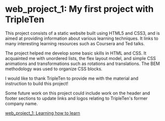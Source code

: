 # web_project_1: My first project with TripleTen

This project consists of a static website built using HTML5 and CSS3, and is aimed at providing information about various learning techniques. It links to many interesting learning resources such as Coursera and Ted talks.

The project helped me develop some basic skills in HTML and CSS. It acquainted me with unordered lists, the flex layout model, and simple CSS animations and transformations such as rotations and translations. The BEM methodology was used to organize CSS blocks.

I would like to thank TripleTen to provide me with the material and instruction to build this project!

Some future work on this project could include work on the header and footer sections to update links and logos relating to TripleTen's former company name.


[web_project_1: Learning how to learn](https://frederickjodozi.github.io/web_project_1/)
